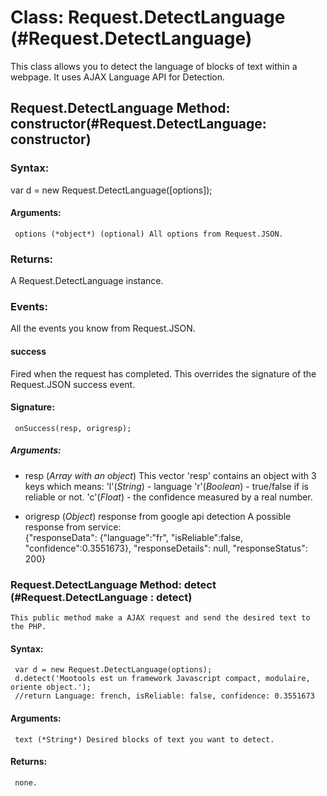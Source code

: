 Class: Request.DetectLanguage (#Request.DetectLanguage)
========================================================

This class allows you to detect the language of blocks of text within a webpage. It uses AJAX Language API for Detection.


Request.DetectLanguage Method: constructor(#Request.DetectLanguage: constructor)
--------------------------------------------------------------------------------

### Syntax: 

var d = new Request.DetectLanguage([options]);

#### Arguments:
  
     options (*object*) (optional) All options from Request.JSON.      

### Returns:

A Request.DetectLanguage instance.

### Events:

All the events you know from Request.JSON.

#### success

Fired when the request has completed. This overrides the signature of the Request.JSON success event.

#### Signature:

     onSuccess(resp, origresp);

##### Arguments:

- resp (*Array with an object*) This vector 'resp' contains an object with 3 keys which means:
            'l'(*String*) - language
            'r'(*Boolean*) - true/false if is reliable or not.
            'c'(*Float*) - the confidence measured by a real number.  

- origresp (*Object*) response from google api detection 
                 A possible response from service:  
                 {"responseData": {"language":"fr",
                                   "isReliable":false,
                                   "confidence":0.3551673}, 
                 "responseDetails": null, 
                 "responseStatus": 200} 

### Request.DetectLanguage Method: detect (#Request.DetectLanguage : detect)

    This public method make a AJAX request and send the desired text to the PHP.

#### Syntax:
     var d = new Request.DetectLanguage(options);
     d.detect('Mootools est un framework Javascript compact, modulaire, oriente object.');    
     //return Language: french, isReliable: false, confidence: 0.3551673

#### Arguments:

     text (*String*) Desired blocks of text you want to detect.

#### Returns:

     none.

